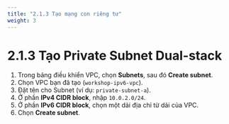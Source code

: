 ```yaml
---
title: "2.1.3 Tạo mạng con riêng tư"
weight: 3
---
```


# 2.1.3 Tạo Private Subnet Dual-stack

1.  Trong bảng điều khiển VPC, chọn **Subnets**, sau đó **Create subnet**.
2.  Chọn VPC bạn đã tạo (`workshop-ipv6-vpc`).
3.  Đặt tên cho Subnet (ví dụ: `private-subnet-a`).
4.  Ở phần **IPv4 CIDR block**, nhập `10.0.2.0/24`.
5.  Ở phần **IPv6 CIDR block**, chọn một dải địa chỉ từ dải của VPC.
6.  Chọn **Create subnet**.

